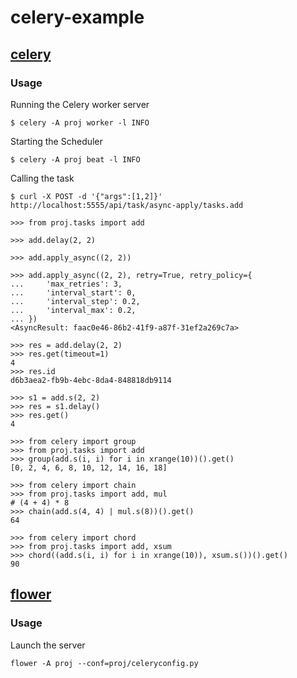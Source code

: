 # celery-example

## [celery](https://docs.celeryproject.org/)
### Usage
Running the Celery worker server
```
$ celery -A proj worker -l INFO
```
Starting the Scheduler
```
$ celery -A proj beat -l INFO
```
Calling the task
```
$ curl -X POST -d '{"args":[1,2]}' http://localhost:5555/api/task/async-apply/tasks.add

>>> from proj.tasks import add

>>> add.delay(2, 2)

>>> add.apply_async((2, 2))

>>> add.apply_async((2, 2), retry=True, retry_policy={
...     'max_retries': 3,
...     'interval_start': 0,
...     'interval_step': 0.2,
...     'interval_max': 0.2,
... })
<AsyncResult: faac0e46-86b2-41f9-a87f-31ef2a269c7a>

>>> res = add.delay(2, 2)
>>> res.get(timeout=1)
4
>>> res.id
d6b3aea2-fb9b-4ebc-8da4-848818db9114

>>> s1 = add.s(2, 2)
>>> res = s1.delay()
>>> res.get()
4

>>> from celery import group
>>> from proj.tasks import add
>>> group(add.s(i, i) for i in xrange(10))().get()
[0, 2, 4, 6, 8, 10, 12, 14, 16, 18]

>>> from celery import chain
>>> from proj.tasks import add, mul
# (4 + 4) * 8
>>> chain(add.s(4, 4) | mul.s(8))().get()
64

>>> from celery import chord
>>> from proj.tasks import add, xsum
>>> chord((add.s(i, i) for i in xrange(10)), xsum.s())().get()
90
```

## [flower](https://flower.readthedocs.io/)
### Usage

Launch the server
```
flower -A proj --conf=proj/celeryconfig.py
```
